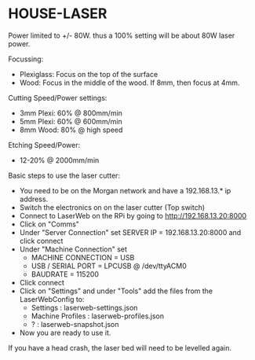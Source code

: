 HOUSE-LASER
===========

Power limited to +/- 80W. thus a 100% setting will be about 80W laser power.
	
Focussing:
* Plexiglass: Focus on the top of the surface
* Wood: Focus in the middle of the wood. If 8mm, then focus at 4mm.

Cutting Speed/Power settings:
* 3mm Plexi: 60% @ 800mm/min
* 5mm Plexi: 60% @ 600mm/min
* 8mm Wood: 80% @ high speed

Etching Speed/Power:
* 12-20% @ 2000mm/min

Basic steps to use the laser cutter:
- You need to be on the Morgan network and have a 192.168.13.* ip address.
- Switch the electronics on on the laser cutter (Top switch)
- Connect to LaserWeb on the RPi by going to http://192.168.13.20:8000
- Click on "Comms"
- Under "Server Connection" set SERVER IP = 192.168.13.20:8000 and click connect
- Under "Machine Connection" set 
	- MACHINE CONNECTION = USB
	- USB / SERIAL PORT = LPCUSB @ /dev/ttyACM0
	- BAUDRATE = 115200
- Click connect
- Click on "Settings" and under "Tools" add the files from the LaserWebConfig to:
	- Settings : laserweb-settings.json
	- Machine Profiles : laserweb-profiles.json
	- ? : laserweb-snapshot.json
- Now you are ready to use it.

If you have a head crash, the laser bed will need to be levelled again. 
	
